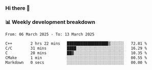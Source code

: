 ### Hi there 👋

### 📊 Weekly development breakdown
<!--START_SECTION:waka-->

```txt
From: 06 March 2025 - To: 13 March 2025

C++        2 hrs 22 mins   ██████████████████▒░░░░░░   72.81 %
C/C        31 mins         ████░░░░░░░░░░░░░░░░░░░░░   16.29 %
C          20 mins         ██▓░░░░░░░░░░░░░░░░░░░░░░   10.35 %
CMake      1 min           ░░░░░░░░░░░░░░░░░░░░░░░░░   00.55 %
Markdown   0 secs          ░░░░░░░░░░░░░░░░░░░░░░░░░   00.00 %
```

<!--END_SECTION:waka-->
